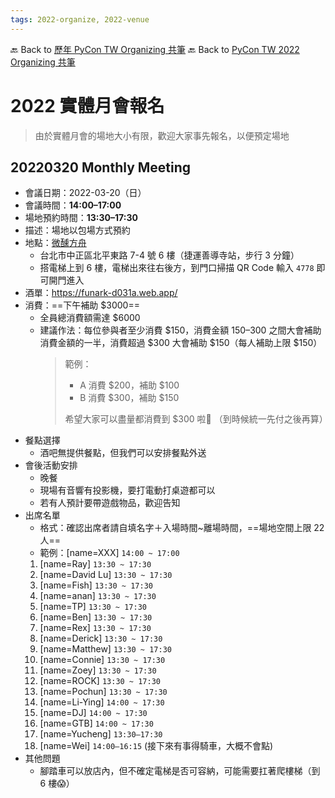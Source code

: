 ```yaml
---
tags: 2022-organize, 2022-venue
---
```


🔙 Back to [歷年 PyCon TW Organizing 共筆](/ryPr7SFyP/%2FHM5mHCFKQCu7-W5ea8ITcw%3Fview)
🔙 Back to [PyCon TW 2022 Organizing 共筆](/rkk3KQ_VY)

# 2022 實體月會報名

> 由於實體月會的場地大小有限，歡迎大家事先報名，以便預定場地
> 
## 20220320 Monthly Meeting

- 會議日期：2022-03-20（日）
- 會議時間：**14:00–17:00**
- 場地預約時間：**13:30–17:30**
- 描述：場地以包場方式預約
- 地點：[微醺方舟](https://www.instagram.com/fun.ark.tw/
)
    - 台北市中正區北平東路 7-4 號 6 樓（捷運善導寺站，步行 3 分鐘）
    - 搭電梯上到 6 樓，電梯出來往右後方，到門口掃描 QR Code 輸入 `4778` 即可開門進入
- 酒單：https://funark-d031a.web.app/
- 消費：==下午補助 $3000==
     - 全員總消費額需達 $6000
     - 建議作法：每位參與者至少消費 $150，消費金額 $150–$300 之間大會補助消費金額的一半，消費超過 $300 大會補助 $150（每人補助上限 $150）
         > 範例：
         > - A 消費 $200，補助 $100
         > - B 消費 $300，補助 $150
         > 
         > 希望大家可以盡量都消費到 $300 啦🥺
         > （到時候統一先付之後再算）
- 餐點選擇
    - 酒吧無提供餐點，但我們可以安排餐點外送
- 會後活動安排
    - 晚餐
    - 現場有音響有投影機，要打電動打桌遊都可以
    - 若有人預計要帶遊戲物品，歡迎告知
- 出席名單
    - 格式：確認出席者請自填名字＋入場時間~離場時間，==場地空間上限 22 人==
    - 範例：[name=XXX] `14:00 ~ 17:00`
    1. [name=Ray] `13:30 ~ 17:30`
    2. [name=David Lu] `13:30 ~ 17:30`
    3. [name=Fish] `13:30 ~ 17:30`
    4. [name=anan] `13:30 ~ 17:30`
    5. [name=TP] `13:30 ~ 17:30`
    6. [name=Ben] `13:30 ~ 17:30`
    7. [name=Rex] `13:30 ~ 17:30`
    8. [name=Derick] `13:30 ~ 17:30`
    9. [name=Matthew] `13:30 ~ 17:30`
    10. [name=Connie] `13:30 ~ 17:30`
    11. [name=Zoey] `13:30 ~ 17:30`
    12. [name=ROCK] `13:30 ~ 17:30`
    13. [name=Pochun] `13:30 ~ 17:30`
    14. [name=Li-Ying] `14:00 ~ 17:30`
    15. [name=DJ] `14:00 ~ 17:30`
    16. [name=GTB] `14:00 ~ 17:30`
    17. [name=Yucheng] `13:30–17:30`
    18. [name=Wei] `14:00–16:15` (接下來有事得騎車，大概不會點)
- 其他問題
    - 腳踏車可以放店內，但不確定電梯是否可容納，可能需要扛著爬樓梯（到 6 樓😱）